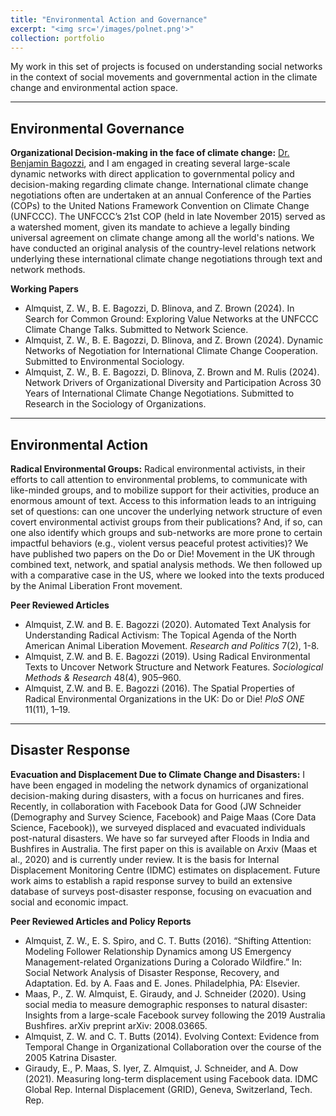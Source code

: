 ```yaml
---
title: "Environmental Action and Governance"
excerpt: "<img src='/images/polnet.png'>"
collection: portfolio
---
```


My work in this set of projects is focused on understanding social networks in the context of social movements and governmental action in the climate change and environmental action space. 

---

## Environmental Governance

<b>Organizational Decision-making in the face of climate change:</b> [Dr. Benjamin Bagozzi](https://www.benjaminbagozzi.com/), and I am engaged in creating several large-scale dynamic networks with direct application to governmental policy and decision-making regarding climate change. International climate change negotiations often are undertaken at an annual Conference of the Parties (COPs) to the United Nations Framework Convention on Climate Change (UNFCCC). The UNFCCC’s 21st COP (held in late November 2015) served as a watershed moment, given its mandate to achieve a legally binding universal agreement on climate change among all the world's nations. We have conducted an original analysis of the country-level relations network underlying these international climate change negotiations through text and network methods. 

<b>Working Papers</b>

* Almquist, Z. W., B. E. Bagozzi, D. Blinova, and Z. Brown (2024). In Search for Common Ground: Exploring
Value Networks at the UNFCCC Climate Change Talks. Submitted to Network Science.
* Almquist, Z. W., B. E. Bagozzi, D. Blinova, and Z. Brown (2024). Dynamic Networks of Negotiation for International Climate Change Cooperation. Submitted to Environmental Sociology.
* Almquist, Z. W., B. E. Bagozzi, D. Blinova, Z. Brown and M. Rulis (2024). Network Drivers of Organizational Diversity and Participation Across 30 Years of International Climate Change Negotiations. Submitted to Research in the Sociology of Organizations.

---

## Environmental Action

<b>Radical Environmental Groups:</b> Radical environmental activists, in their efforts to call attention to environmental problems, to communicate with like-minded groups, and to mobilize support for their activities, produce an enormous amount of text. Access to this information leads to an intriguing set of questions: can one uncover the underlying network structure of even covert environmental activist groups from their publications? And, if so, can one also identify which groups and sub-networks are more prone to certain impactful behaviors (e.g., violent versus peaceful protest activities)? We have published two papers on the Do or Die! Movement in the UK through combined text, network, and spatial analysis methods. We then followed up with a comparative case in the US, where we looked into the texts produced by the Animal Liberation Front movement.

<b>Peer Reviewed Articles</b>

* Almquist, Z.W. and B. E. Bagozzi (2020). Automated Text Analysis for Understanding Radical Activism: The Topical Agenda of the North American Animal Liberation Movement. <i>Research and Politics</i> 7(2), 1-8.
* Almquist, Z.W. and B. E. Bagozzi (2019). Using Radical Environmental Texts to Uncover Network Structure and Network Features. <i>Sociological Methods & Research</i> 48(4), 905–960.
* Almquist, Z.W. and B. E. Bagozzi (2016). The Spatial Properties of Radical Environmental Organizations in the UK: Do or Die! <i>PloS ONE</i> 11(11), 1–19.

---

## Disaster Response

**Evacuation and Displacement Due to Climate Change and Disasters:** I have been engaged in modeling the network dynamics of organizational decision-making during disasters, with a focus on hurricanes and fires. Recently, in collaboration with Facebook Data for Good (JW Schneider (Demography and Survey Science, Facebook) and Paige Maas (Core Data Science, Facebook)), we surveyed displaced and evacuated individuals post-natural disasters. We have so far surveyed after Floods in India and Bushfires in Australia. The first paper on this is available on Arxiv (Maas et al., 2020) and is currently under review. It is the basis for Internal Displacement Monitoring Centre (IDMC) estimates on displacement. Future work aims to establish a rapid response survey to build an extensive database of surveys post-disaster response, focusing on evacuation and social and economic impact.

<b>Peer Reviewed Articles and Policy Reports</b>

* Almquist, Z. W., E. S. Spiro, and C. T. Butts (2016). “Shifting Attention: Modeling Follower Relationship Dynamics among US Emergency Management-related Organizations During a Colorado Wildfire.” In: Social Network Analysis of Disaster Response, Recovery, and Adaptation. Ed. by A. Faas and E. Jones. Philadelphia,
PA: Elsevier.
* Maas, P., Z. W. Almquist, E. Giraudy, and J. Schneider (2020). Using social media to measure demographic responses to natural disaster: Insights from a large-scale Facebook survey following the 2019 Australia
Bushfires. arXiv preprint arXiv: 2008.03665.
* Almquist, Z. W. and C. T. Butts (2014). Evolving Context: Evidence from Temporal Change in Organizational Collaboration over the course of the 2005 Katrina Disaster.
* Giraudy, E., P. Maas, S. Iyer, Z. Almquist, J. Schneider, and A. Dow (2021). Measuring long-term displacement using Facebook data. IDMC Global Rep. Internal Displacement (GRID), Geneva, Switzerland, Tech. Rep.

